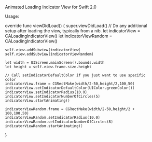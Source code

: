 Animated Loading Indicator View for Swift 2.0

Usage:

  override func viewDidLoad()
  {
    super.viewDidLoad()
    // Do any additional setup after loading the view, typically from a nib.
    let indicatorView = CALoadingIndicatorView()
    let indicatorViewRandom = CALoadingIndicatorView()
  
    self.view.addSubview(indicatorView)
    self.view.addSubview(indicatorViewRandom)
    
    let width = UIScreen.mainScreen().bounds.width
    let height = self.view.frame.size.height

    // Call setIndicatorDefaultColor if you just want to use specific color
    indicatorView.frame = CGRectMake(width/2-50,height/2,100,50)
    indicatorView.setIndicatorDefaultColor(UIColor.greenColor())
    indicatorView.setIndicatorRadius(10.0)
    indicatorView.setIndicatorNumberOfCircles(5)
    indicatorView.startAnimating()
    
    indicatorViewRandom.frame = CGRectMake(width/2-50,height/2 + 100,100,50)
    indicatorViewRandom.setIndicatorRadius(10.0)
    indicatorViewRandom.setIndicatorNumberOfCircles(8)
    indicatorViewRandom.startAnimating()
  }

